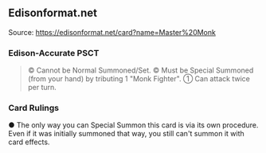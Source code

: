 
## Edisonformat.net

Source: https://edisonformat.net/card?name=Master%20Monk

### Edison-Accurate PSCT

> © Cannot be Normal Summoned/Set.
> © Must be Special Summoned (from your hand) by tributing 1 "Monk Fighter".
> ① Can attack twice per turn.

### Card Rulings

● The only way you can Special Summon this card is via its own procedure.
Even if it was initially summoned that way, you still can't summon it with card effects.
            